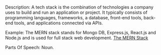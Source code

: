 Description:
A tech stack is the combination of technologies a company uses to build and run an application or project.
It typically consists of programming languages, frameworks, a database, front-end tools, back-end tools, and applications connected via APIs.

Example:
The MERN stack stands for Mongo DB, Express.js, React.js and Node.js and is used for full stack web development.
[The MERN Stack](https://www.mongodb.com/mern-stack)

Parts Of Speech: Noun.
